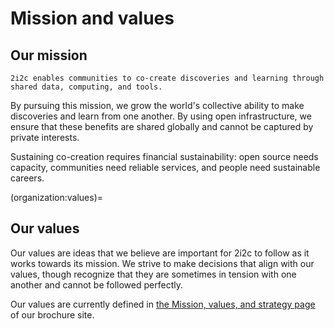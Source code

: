 # Mission and values

## Our mission

```{epigraph}
2i2c enables communities to co-create discoveries and learning through shared data, computing, and tools.
```

By pursuing this mission, we grow the world's collective ability to make discoveries and learn from one another. By using open infrastructure, we ensure that these benefits are shared globally and cannot be captured by private interests.

Sustaining co-creation requires financial sustainability: open source needs capacity, communities need reliable services, and people need sustainable careers.

(organization:values)=
## Our values

Our values are ideas that we believe are important for 2i2c to follow as it works towards its mission.
We strive to make decisions that align with our values, though recognize that they are sometimes in tension with one another and cannot be followed perfectly.

Our values are currently defined in [the Mission, values, and strategy page](https://2i2c.org/mission/) of our brochure site.
